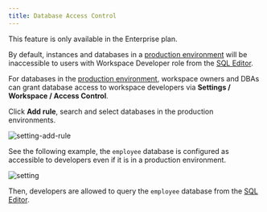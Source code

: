 ```yaml
---
title: Database Access Control
---
```


<HintBlock type="info">

This feature is only available in the Enterprise plan.

</HintBlock>

By default, instances and databases in a [production environment](/docs/administration/environment-policy/tier) will be inaccessible to users with Workspace Developer role from the [SQL Editor](/docs/sql-editor/overview).

For databases in the [production environment](/docs/administration/environment-policy/tier), workspace owners and DBAs can grant database access to workspace developers via **Settings / Workspace / Access Control**.

Click **Add rule**, search and select databases in the production environments.

![setting-add-rule](/docs/administration/database-access-control/access-control-add-rule.webp)

See the following example, the `employee` database is configured as accessible to developers even if it is in a production environment.

![setting](/docs/administration/database-access-control/access-control-settings.webp)

Then, developers are allowed to query the `employee` database from the [SQL Editor](/docs/sql-editor/overview).
